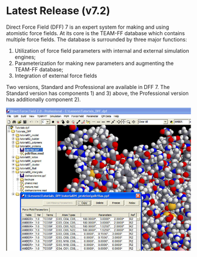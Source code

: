 # Latest Release (v7.2)

Direct Force Field (DFF) 7 is an expert system for making and using atomistic force fields. At its core is the TEAM-FF database which contains multiple force fields. The database is surrounded by three major functions:

1. Utilization of force field parameters with internal and external simulation engines;
1. Parameterization for making new parameters and augmenting the TEAM-FF database;
1. Integration of external force fields

Two versions, Standard and Professional are available in DFF 7. The Standard version has components 1) and 3) above, the Professional version has additionally component 2).

![Product screenshot](media/latest-release-screenshot.jpg)
